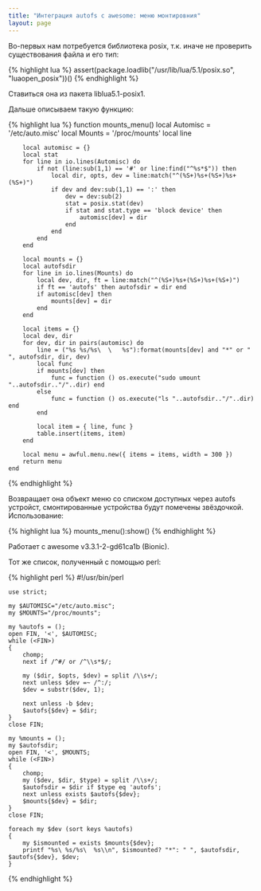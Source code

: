 ```yaml
---
title: "Интеграция autofs с awesome: меню монтировния"
layout: page 
---
```

Во-первых нам потребуется библиотека posix, т.к. иначе не проверить существования файла и его тип:
    
{% highlight lua %}
    assert(package.loadlib("/usr/lib/lua/5.1/posix.so", "luaopen_posix"))()
{% endhighlight %}

Ставиться она из пакета liblua5.1-posix1.

Дальше описываем такую функцию:
    
{% highlight lua %}
    function mounts_menu()
        local Automisc = '/etc/auto.misc'
        local Mounts = '/proc/mounts'
        local line
        
        local automisc = {}
        local stat
        for line in io.lines(Automisc) do
            if not (line:sub(1,1) == '#' or line:find("^%s*$")) then
                local dir, opts, dev = line:match("^(%S+)%s+(%S+)%s+(%S+)")
                if dev and dev:sub(1,1) == ':' then 
                    dev = dev:sub(2)
                    stat = posix.stat(dev)
                    if stat and stat.type == 'block device' then
                        automisc[dev] = dir
                    end
                end
            end
        end
    
        local mounts = {}
        local autofsdir
        for line in io.lines(Mounts) do
            local dev, dir, ft = line:match("^(%S+)%s+(%S+)%s+(%S+)")
            if ft == 'autofs' then autofsdir = dir end
            if automisc[dev] then
                mounts[dev] = dir
            end
        end
    
        local items = {}
        local dev, dir
        for dev, dir in pairs(automisc) do
            line = ("%s %s/%s\	\	%s"):format(mounts[dev] and "*" or " ", autofsdir, dir, dev)
            local func
            if mounts[dev] then
                func = function () os.execute("sudo umount "..autofsdir.."/"..dir) end
            else
                func = function () os.execute("ls "..autofsdir.."/"..dir) end
            end
    
            local item = { line, func }
            table.insert(items, item)
        end
    
        local menu = awful.menu.new({ items = items, width = 300 })
        return menu
    end
{% endhighlight %}

Возвращает она объект меню со списком доступных через autofs устройст, смонтированные устройства будут помечены звёздочкой. Использование:
    
{% highlight lua %}
    mounts_menu():show()
{% endhighlight %}

Работает с awesome v3.3.1-2-gd61ca1b (Bionic).

Тот же список, полученный с помощью perl:

{% highlight perl %}
    #!/usr/bin/perl
    
    use strict;
    
    my $AUTOMISC="/etc/auto.misc";
    my $MOUNTS="/proc/mounts";
    
    my %autofs = ();
    open FIN, '<', $AUTOMISC;
    while (<FIN>)
    {
        chomp;
        next if /^#/ or /^\\s*$/;
    
        my ($dir, $opts, $dev) = split /\\s+/;
        next unless $dev =~ /^:/;
        $dev = substr($dev, 1);
    
        next unless -b $dev;
        $autofs{$dev} = $dir;
    }
    close FIN;
    
    my %mounts = ();
    my $autofsdir;
    open FIN, '<', $MOUNTS;
    while (<FIN>)
    {
        chomp;
        my ($dev, $dir, $type) = split /\\s+/;
        $autofsdir = $dir if $type eq 'autofs';
        next unless exists $autofs{$dev};
        $mounts{$dev} = $dir;
    }
    close FIN;
    
    foreach my $dev (sort keys %autofs)
    {
        my $ismounted = exists $mounts{$dev};
        printf "%s\	%s/%s\	%s\\n", $ismounted? "*": " ", $autofsdir, $autofs{$dev}, $dev;
    }
{% endhighlight %}
